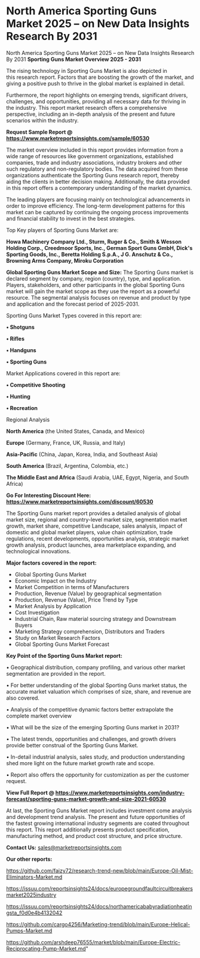 # North America Sporting Guns Market 2025 – on New Data Insights Research By 2031
 North America Sporting Guns Market 2025 – on New Data Insights Research By 2031
<Strong> Sporting Guns Market Overview 2025 - 2031</strong>

The rising technology in Sporting Guns Market is also depicted in this research report. Factors that are boosting the growth of the market, and giving a positive push to thrive in the global market is explained in detail.

Furthermore, the report highlights on emerging trends, significant drivers, challenges, and opportunities, providing all necessary data for thriving in the industry. This report market research offers a comprehensive perspective, including an in-depth analysis of the present and future scenarios within the industry.

<strong>Request Sample Report @ <a href=https://www.marketreportsinsights.com/sample/60530>https://www.marketreportsinsights.com/sample/60530</a></strong>

The market overview included in this report provides information from a wide range of resources like government organizations, established companies, trade and industry associations, industry brokers and other such regulatory and non-regulatory bodies. The data acquired from these organizations authenticate the Sporting Guns research report, thereby aiding the clients in better decision making. Additionally, the data provided in this report offers a contemporary understanding of the market dynamics.

The leading players are focusing mainly on technological advancements in order to improve efficiency. The long-term development patterns for this market can be captured by continuing the ongoing process improvements and financial stability to invest in the best strategies.

Top Key players of Sporting Guns Market are:

<strong>Howa Machinery Company Ltd., Sturm, Ruger & Co., Smith & Wesson Holding Corp., Creedmoor Sports, Inc., German Sport Guns GmbH, Dick&#39;s Sporting Goods, Inc., Beretta Holding S.p.A., J G. Anschutz & Co., Browning Arms Company, Miroku Corporation</strong>

<strong><b>Global Sporting Guns Market Scope and Size:</b></strong>
The Sporting Guns market is declared segment by company, region (country), type, and application. Players, stakeholders, and other participants in the global Sporting Guns market will gain the market scope as they use the report as a powerful resource. The segmental analysis focuses on revenue and product by type and application and the forecast period of 2025-2031.

Sporting Guns Market Types covered in this report are:

<strong>• Shotguns

• Rifles

• Handguns

• Sporting Guns</strong>

Market Applications covered in this report are:

<strong>• Competitive Shooting

• Hunting

• Recreation</strong> 

Regional Analysis

<strong>North America</strong> (the United States, Canada, and Mexico)

<strong>Europe</strong> (Germany, France, UK, Russia, and Italy)

<strong>Asia-Pacific</strong> (China, Japan, Korea, India, and Southeast Asia)

<strong>South America</strong> (Brazil, Argentina, Colombia, etc.)

<strong>The Middle East and Africa</strong> (Saudi Arabia, UAE, Egypt, Nigeria, and South Africa)

<strong>Go For Interesting Discount Here: <a href=https://www.marketreportsinsights.com/discount/60530>https://www.marketreportsinsights.com/discount/60530</a></strong>

The Sporting Guns market report provides a detailed analysis of global market size, regional and country-level market size, segmentation market growth, market share, competitive Landscape, sales analysis, impact of domestic and global market players, value chain optimization, trade regulations, recent developments, opportunities analysis, strategic market growth analysis, product launches, area marketplace expanding, and technological innovations.

<strong><b>Major factors covered in the report:</b></strong>
<ul>
  <li>Global Sporting Guns Market </li>
  <li>Economic Impact on the Industry</li>
  <li>Market Competition in terms of Manufacturers</li>
  <li>Production, Revenue (Value) by geographical segmentation</li>
  <li>Production, Revenue (Value), Price Trend by Type</li>
  <li>Market Analysis by Application</li>
  <li>Cost Investigation</li>
  <li>Industrial Chain, Raw material sourcing strategy and Downstream Buyers</li>
  <li>Marketing Strategy comprehension, Distributors and Traders</li>
  <li>Study on Market Research Factors</li>
  <li>Global Sporting Guns Market Forecast</li>
</ul>

<strong><b>Key Point of the Sporting Guns Market report:</b></strong>

• Geographical distribution, company profiling, and various other market segmentation are provided in the report.

• For better understanding of the global Sporting Guns market status, the accurate market valuation which comprises of size, share, and revenue are also covered.

• Analysis of the competitive dynamic factors better extrapolate the complete market overview

• What will be the size of the emerging Sporting Guns market in 2031?

• The latest trends, opportunities and challenges, and growth drivers provide better construal of the Sporting Guns Market.

• In-detail industrial analysis, sales study, and production understanding shed more light on the future market growth rate and scope.

• Report also offers the opportunity for customization as per the customer request.

<strong><b>View Full Report @ <a href=https://www.marketreportsinsights.com/industry-forecast/sporting-guns-market-growth-and-size-2021-60530>https://www.marketreportsinsights.com/industry-forecast/sporting-guns-market-growth-and-size-2021-60530</a></b></strong>


At last, the Sporting Guns Market report includes investment come analysis and development trend analysis. The present and future opportunities of the fastest growing international industry segments are coated throughout this report. This report additionally presents product specification, manufacturing method, and product cost structure, and price structure.

<strong>Contact Us:</strong>
sales@marketreportsinsights.com

<strong>Our other reports:</strong>

<a href=https://github.com/faizy72/research-trend-new/blob/main/Europe-Oil-Mist-Eliminators-Market.md>https://github.com/faizy72/research-trend-new/blob/main/Europe-Oil-Mist-Eliminators-Market.md</a>

<a href=https://issuu.com/reportsinsights24/docs/europegroundfaultcircuitbreakersmarket2025industry>https://issuu.com/reportsinsights24/docs/europegroundfaultcircuitbreakersmarket2025industry</a>

<a href=https://issuu.com/reportsinsights24/docs/northamericababyradiationheatingsta_f0d0e4b4132042>https://issuu.com/reportsinsights24/docs/northamericababyradiationheatingsta_f0d0e4b4132042</a>

<a href=https://github.com/cargo4256/Marketing-trend/blob/main/Europe-Helical-Pumps-Market.md>https://github.com/cargo4256/Marketing-trend/blob/main/Europe-Helical-Pumps-Market.md</a>

<a href=https://github.com/arshdeep76555/market/blob/main/Europe-Electric-Reciprocating-Pump-Market.md>https://github.com/arshdeep76555/market/blob/main/Europe-Electric-Reciprocating-Pump-Market.md</a>"
